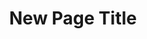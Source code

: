 ---
layout: page
permalink: /fseb/Rudner2023_Function-Space_Regularization_in_Neural_Networks-_A_Probabilistic_Perspective
title: fseb
title: New Page Title
redirect_from:
  - /fseb/Rudner2023_Function-Space_Regularization_in_Neural_Networks-_A_Probabilistic_Perspective.pdf
---